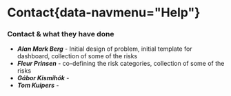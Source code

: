 Contact{data-navmenu="Help"}
===================================== 

### Contact & what they have done

- ***Alan Mark Berg*** - Initial design of problem, initial template for dashboard, collection of some of the risks
- ***Fleur Prinsen*** - co-defining the risk categories, collection of some of the risks
- ***Gábor Kismihók*** -
- ***Tom Kuipers*** -
